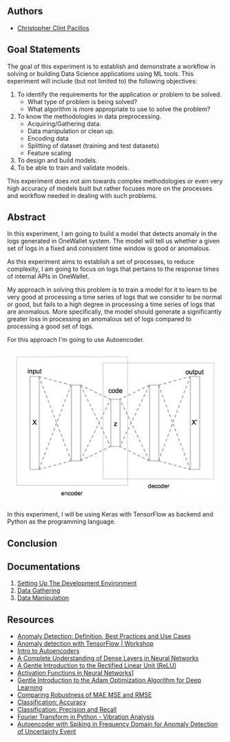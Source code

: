 ## Authors
* [Christopher Clint Pacillos](https://app.identifi.com/profile/0095e202d60a44b88bc75ca97c266e2e)

## Goal Statements

The goal of this experiment is to establish and demonstrate a workflow in solving or building Data Science applications using ML tools.
This experiment will include (but not limited to) the following objectives:

1. To identify the requirements for the application or problem to be solved.
    - What type of problem is being solved?
    - What algorithm is more appropriate to use to solve the problem?
2. To know the methodologies in data preprocessing.
    - Acquiring/Gathering data.
    - Data manipulation or clean up.
    - Encoding data
    - Splitting of dataset (training and test datasets)
    - Feature scaling
3. To design and build models.
4. To be able to train and validate models.

This experiment does not aim towards complex methodologies or even very high accuracy of models built but rather focuses more on the processes and workflow needed in dealing with such problems.

## Abstract

In this experiment, I am going to build a model that detects anomaly in the logs generated in OneWallet system. The model will tell us whether a given set of logs in a fixed and consistent time window is good or anomalous.

As this experiment aims to establish a set of processes, to reduce complexity, I am going to focus on logs that pertains to the response times of internal APIs in OneWallet.

My approach in solving this problem is to train a model for it to learn to be very good at processing a time series of logs that we consider to be normal or good, but fails to a high degree in processing a time series of logs that are anomalous. More specifically, the model should generate a significantly greater loss in processing an anomalous set of logs compared to processing a good set of logs.

For this approach I'm going to use Autoencoder.

![Autoencoder](./docs/autoencoder.png "Autoencoder")

In this experiment, I will be using Keras with TensorFlow as backend and Python as the programming language.

## Conclusion

## Documentations

1. [Setting Up The Development Environment](./docs/setting-up-the-development-environment.md)
2. [Data Gathering](./docs/data-gathering.md)
3. [Data Manipulation](./docs/data-manipulation.md)

## Resources
- [Anomaly Detection: Definition, Best Practices and Use Cases](https://datrics.ai/anomaly-detection-best-practices)
- [Anomaly detection with TensorFlow | Workshop](https://www.youtube.com/watch?v=2K3ScZp1dXQ)
- [Intro to Autoencoders](https://www.tensorflow.org/tutorials/generative/autoencoder)
- [A Complete Understanding of Dense Layers in Neural Networks](https://analyticsindiamag.com/a-complete-understanding-of-dense-layers-in-neural-networks/)
- [A Gentle Introduction to the Rectified Linear Unit (ReLU)](https://machinelearningmastery.com/rectified-linear-activation-function-for-deep-learning-neural-networks/)
- [Activation Functions in Neural Networks](https://towardsdatascience.com/activation-functions-neural-networks-1cbd9f8d91d6)]
- [Gentle Introduction to the Adam Optimization Algorithm for Deep Learning](https://machinelearningmastery.com/adam-optimization-algorithm-for-deep-learning/)
- [Comparing Robustness of MAE,MSE and RMSE](https://towardsdatascience.com/comparing-robustness-of-mae-mse-and-rmse-6d69da870828)
- [Classification: Accuracy](https://developers.google.com/machine-learning/crash-course/classification/accuracy)
- [Classification: Precision and Recall](https://developers.google.com/machine-learning/crash-course/classification/accuracy)
- [Fourier Transform in Python - Vibration Analysis](https://www.alphabold.com/fourier-transform-in-python-vibration-analysis/)
- [Autoencoder with Spiking in Frequency Domain for Anomaly Detection of Uncertainty Event](https://www.atlantis-press.com/journals/jrnal/125935236/view)

